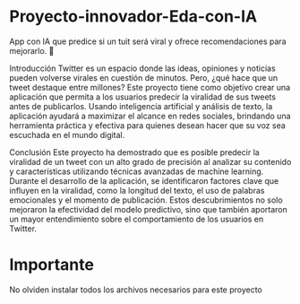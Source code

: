 # Proyecto-innovador-Eda-con-IA
App con IA que predice si un tuit será viral y ofrece recomendaciones para mejorarlo. 🚀

Introducción
Twitter es un espacio donde las ideas, opiniones y noticias pueden volverse virales en cuestión de minutos. Pero, ¿qué hace que un tweet destaque entre millones? Este proyecto tiene como objetivo crear una aplicación que permita a los usuarios predecir la viralidad de sus tweets antes de publicarlos. Usando inteligencia artificial y análisis de texto, la aplicación ayudará a maximizar el alcance en redes sociales, brindando una herramienta práctica y efectiva para quienes desean hacer que su voz sea escuchada en el mundo digital.

Conclusión
Este proyecto ha demostrado que es posible predecir la viralidad de un tweet con un alto grado de precisión al analizar su contenido y características utilizando técnicas avanzadas de machine learning. Durante el desarrollo de la aplicación, se identificaron factores clave que influyen en la viralidad, como la longitud del texto, el uso de palabras emocionales y el momento de publicación. Estos descubrimientos no solo mejoraron la efectividad del modelo predictivo, sino que también aportaron un mayor entendimiento sobre el comportamiento de los usuarios en Twitter.

# Importante
No olviden instalar todos los archivos necesarios para este proyecto
